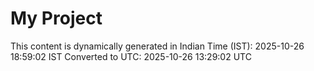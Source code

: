 # My Project

This content is dynamically generated in Indian Time (IST): 2025-10-26 18:59:02 IST
Converted to UTC: 2025-10-26 13:29:02 UTC
